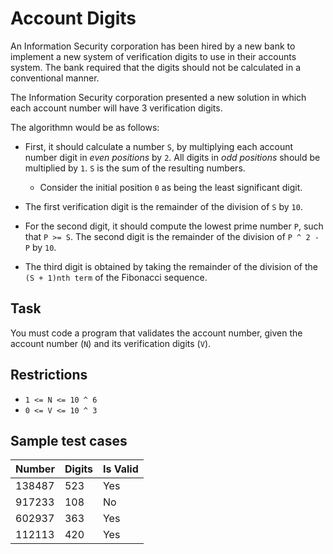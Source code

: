 # Account Digits

An Information Security corporation has been hired by a new bank to implement a new system of verification digits to use in their accounts system. The bank required that the digits should not be calculated in a conventional manner.

The Information Security corporation presented a new solution in which each account number will have 3 verification digits.

The algorithmn would be as follows:

- First, it should calculate a number `S`, by multiplying each account number digit in _even positions_ by `2`. All digits in _odd positions_ should be multiplied by `1`. `S` is the sum of the resulting numbers.

   - Consider the initial position `0` as being the least significant digit.

- The first verification digit is the remainder of the division of `S` by `10`.

- For the second digit, it should compute the lowest prime number `P`, such that `P >= S`. The second digit is the remainder of the division of `P ^ 2 - P` by `10`.

- The third digit is obtained by taking the remainder of the division of the `(S + 1)nth term` of the Fibonacci sequence.


## Task
You must code a program that validates the account number, given the account number (`N`) and its verification digits (`V`).


## Restrictions
- `1 <= N <= 10 ^ 6`
- `0 <= V <= 10 ^ 3`


## Sample test cases
Number | Digits | Is Valid
:----- | :----- | :-------
138487 | 523    | Yes
917233 | 108    | No
602937 | 363    | Yes
112113 | 420    | Yes
